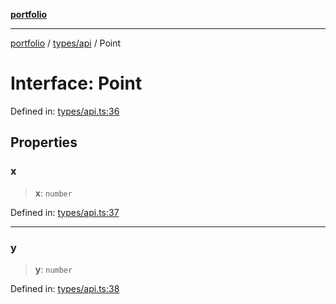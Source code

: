 [**portfolio**](../../../README.md)

***

[portfolio](../../../modules.md) / [types/api](../README.md) / Point

# Interface: Point

Defined in: [types/api.ts:36](https://github.com/tnorlund/Portfolio/blob/03bc2c316d7fe9d8f3bace960488487ec3f2c6a4/portfolio/types/api.ts#L36)

## Properties

### x

> **x**: `number`

Defined in: [types/api.ts:37](https://github.com/tnorlund/Portfolio/blob/03bc2c316d7fe9d8f3bace960488487ec3f2c6a4/portfolio/types/api.ts#L37)

***

### y

> **y**: `number`

Defined in: [types/api.ts:38](https://github.com/tnorlund/Portfolio/blob/03bc2c316d7fe9d8f3bace960488487ec3f2c6a4/portfolio/types/api.ts#L38)
